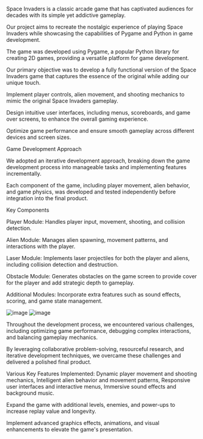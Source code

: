 Space Invaders is a classic arcade game that has captivated audiences for decades with its simple yet addictive gameplay. 
  
Our project aims to recreate the nostalgic experience of playing Space Invaders while showcasing the capabilities of Pygame and Python in game development.
   
The game was developed using Pygame, a popular Python library for creating 2D games, providing a versatile platform for game development.


Our primary objective was to develop a fully functional version of the Space Invaders game that captures the essence of the original while adding our unique touch.
 
Implement player controls, alien movement, and shooting mechanics to mimic the original Space Invaders gameplay. 
 
Design intuitive user interfaces, including menus, scoreboards, and game over screens, to enhance the overall gaming experience.
 
Optimize game performance and ensure smooth gameplay across different devices and screen sizes.


Game Development Approach
  
We adopted an iterative development approach, breaking down the game development process into manageable tasks and implementing features incrementally.
   
Each component of the game, including player movement, alien behavior, and game physics, was developed and tested independently before integration into the final product.


Key Components
  
Player Module: Handles player input, movement, shooting, and collision detection.
   
Alien Module: Manages alien spawning, movement patterns, and interactions with the player.
   
Laser Module: Implements laser projectiles for both the player and aliens, including collision detection and destruction.
   
Obstacle Module: Generates obstacles on the game screen to provide cover for the player and add strategic depth to gameplay.
   
Additional Modules: Incorporate extra features such as sound effects, scoring, and game state management.


![image](https://github.com/mhtkulhari/Space-invaders-Game/assets/103040019/a65c27a7-6966-4205-9465-911be0175011)
![image](https://github.com/mhtkulhari/Space-invaders-Game/assets/103040019/b63a928b-2bbc-4733-9295-d55e6524d989)


Throughout the development process, we encountered various challenges, including optimizing game performance, debugging complex interactions, and balancing gameplay mechanics.
 
By leveraging collaborative problem-solving, resourceful research, and iterative development techniques, we overcame these challenges and delivered a polished final product.
 
Various Key Features Implemented: Dynamic player movement and shooting mechanics,  Intelligent alien behavior and movement patterns, Responsive user interfaces and interactive menus, Immersive sound effects and background music.


Expand the game with additional levels, enemies, and power-ups to increase replay value and longevity.

Implement advanced graphics effects, animations, and visual enhancements to elevate the game's presentation.






